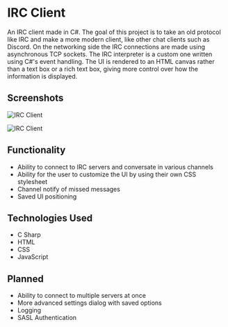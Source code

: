 # IRC Client
An IRC client made in C#. The goal of this project is to take an old protocol like IRC and make a more modern client, like other chat clients such as Discord. On the networking side the IRC connections are made using asynchronous TCP sockets. The IRC interpreter is a custom one written using C#'s event handling. The UI is rendered to an HTML canvas rather than a text box or a rich text box, giving more control over how the information is displayed.

## Screenshots
![IRC Client](ss1.jpg?raw=true "IRC Client")

![IRC Client](ss2.jpg?raw=true "IRC Client")

## Functionality
* Ability to connect to IRC servers and conversate in various channels
* Ability for the user to customize the UI by using their own CSS stylesheet
* Channel notify of missed messages
* Saved UI positioning

## Technologies Used
* C Sharp
* HTML
* CSS
* JavaScript

## Planned
* Ability to connect to multiple servers at once
* More advanced settings dialog with saved options
* Logging
* SASL Authentication
